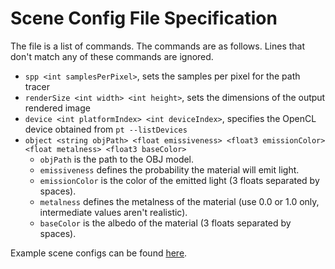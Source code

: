 # Scene Config File Specification

The file is a list of commands. The commands are as follows.
Lines that don't match any of these commands are ignored.  

* `spp <int samplesPerPixel>`, sets the samples per pixel for the path tracer
* `renderSize <int width> <int height>`, sets the dimensions of the output rendered image
* `device <int platformIndex> <int deviceIndex>`, specifies the OpenCL device obtained from `pt --listDevices`
* `object <string objPath> <float emissiveness> <float3 emissionColor> <float metalness> <float3 baseColor>`  
    * `objPath` is the path to the OBJ model.
    * `emissiveness` defines the probability the material will emit light. 
    * `emissionColor` is the color of the emitted light (3 floats separated by spaces). 
    * `metalness` defines the metalness of the material (use 0.0 or 1.0 only, intermediate values aren't realistic). 
    * `baseColor` is the albedo of the material (3 floats separated by spaces). 
    
Example scene configs can be found [here](scenes). 
